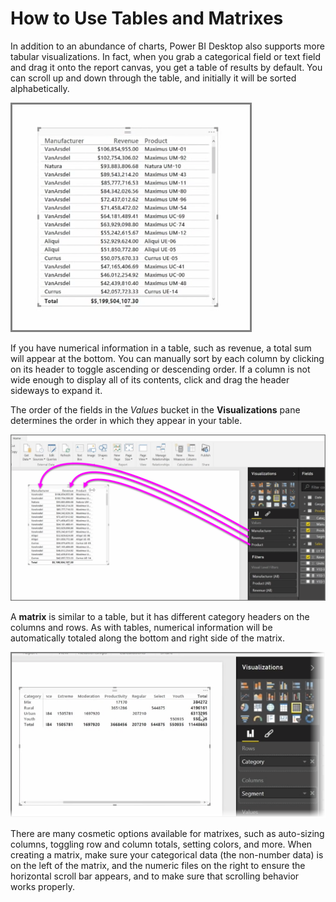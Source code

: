 <properties
   pageTitle="Matrixes and tables"
   description="Sometimes a matrix or table is the visual you need"
   services="powerbi"
   documentationCenter=""
   authors="davidiseminger"
   manager="erikre"
   backup=""
   editor=""
   tags=""
   qualityFocus="no"
   qualityDate=""
   featuredVideoId="9xkErXYZQkU"
   featuredVideoThumb=""
   courseDuration="8m"/>

<tags
   ms.service="powerbi"
   ms.devlang="NA"
   ms.topic="get-started-article"
   ms.tgt_pltfrm="NA"
   ms.workload="powerbi"
   ms.date="09/06/2017"
   ms.author="davidi"/>

# How to Use Tables and Matrixes

In addition to an abundance of charts, Power BI Desktop also supports more tabular visualizations. In fact, when you grab a categorical field or text field and drag it onto the report canvas, you get a table of results by default. You can scroll up and down through the table, and initially it will be sorted alphabetically.

![](media/powerbi-learning-3-6-create-tables-matrixes/3-6_1.png)


If you have numerical information in a table, such as revenue, a total sum will appear at the bottom. You can manually sort by each column by clicking on its header to toggle ascending or descending order. If a column is not wide enough to display all of its contents, click and drag the header sideways to expand it.

The order of the fields in the *Values* bucket in the **Visualizations** pane determines the order in which they appear in your table.

![](media/powerbi-learning-3-6-create-tables-matrixes/3-6_2.png)

A **matrix** is similar to a table, but it has different category headers on the columns and rows. As with tables, numerical information will be automatically totaled along the bottom and right side of the matrix.

![](media/powerbi-learning-3-6-create-tables-matrixes/3-6_3.png)

There are many cosmetic options available for matrixes, such as auto-sizing columns, toggling row and column totals, setting colors, and more. When creating a matrix, make sure your categorical data (the non-number data) is on the left of the matrix, and the numeric files on the right to ensure the horizontal scroll bar appears, and to make sure that scrolling behavior works properly.
